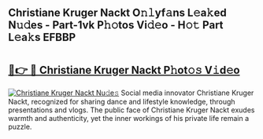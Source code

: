 ## Christiane Kruger Nackt O𝚗𝚕yf𝚊ns L𝚎a𝚔ed N𝚞𝚍es - Part-1vk P𝚑𝚘tos Vi𝚍𝚎o - H𝚘𝚝 Part L𝚎a𝚔s EFBBP

# <h2><a href="http://kf273bi.oniu.top/?m=Christiane+Kruger+Nackt">🔗👉 🔴 Christiane Kruger Nackt P𝚑ot𝚘𝚜 V𝚒d𝚎o</a></h2>

[![Christiane Kruger Nackt Nu𝚍e𝚜](https://i.imgur.com/0qMVB7G.gif)](http://kf273bi.oniu.top/?m=Christiane+Kruger+Nackt)
Social media innovator Christiane Kruger Nackt, recognized for sharing dance and lifestyle knowledge, through presentations and vlogs. The public face of Christiane Kruger Nackt exudes warmth and authenticity, yet the inner workings of his private life remain a puzzle.  
